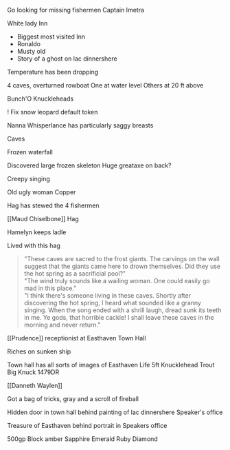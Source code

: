 Go looking for missing fishermen
Captain Imetra

White lady Inn
- Biggest most visited Inn
- Ronaldo
- Musty old
- Story of a ghost on lac dinnershere

Temperature has been dropping

4 caves, overturned rowboat
One at water level
Others at 20 ft above

Bunch'O Knuckleheads


! Fix snow leopard default token

Nanna Whisperlance has particularly saggy breasts

Caves

Frozen waterfall


Discovered large frozen skeleton
Huge greataxe on back?


Creepy singing

Old ugly woman 
Copper

Hag has stewed the 4 fishermen

[[Maud Chiselbone]]
Hag

Hamelyn keeps ladle

Lived with this hag

> "These caves are sacred to the frost giants. The carvings on the wall suggest that the giants came here to drown themselves. Did they use the hot spring as a sacrificial pool?"  
"The wind truly sounds like a wailing woman. One could easily go mad in this place."  
"I think there's someone living in these caves. Shortly after discovering the hot spring, I heard what sounded like a granny singing. When the song ended with a shrill laugh, dread sunk its teeth in me. Ye gods, that horrible cackle! I shall leave these caves in the morning and never return."


[[Prudence]] receptionist at Easthaven Town Hall

Riches on sunken ship 

Town hall has all sorts of images of Easthaven Life
5ft Knucklehead Trout
Big Knuck 1479DR

[[Danneth Waylen]]

Got a bag of tricks, gray and a scroll of fireball

Hidden door in town hall behind painting of lac dinnershere
Speaker's office


Treasure of Easthaven behind portrait in Speakers office

500gp
Block amber
Sapphire
Emerald
Ruby
Diamond

